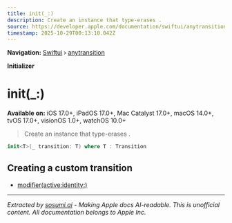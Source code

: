 ```yaml
---
title: init(_:)
description: Create an instance that type-erases .
source: https://developer.apple.com/documentation/swiftui/anytransition/init(_:)
timestamp: 2025-10-29T00:13:10.042Z
---
```


**Navigation:** [Swiftui](/documentation/swiftui) › [anytransition](/documentation/swiftui/anytransition)

**Initializer**

# init(_:)

**Available on:** iOS 17.0+, iPadOS 17.0+, Mac Catalyst 17.0+, macOS 14.0+, tvOS 17.0+, visionOS 1.0+, watchOS 10.0+

> Create an instance that type-erases .

```swift
init<T>(_ transition: T) where T : Transition
```

## Creating a custom transition

- [modifier(active:identity:)](/documentation/swiftui/anytransition/modifier(active:identity:))

---

*Extracted by [sosumi.ai](https://sosumi.ai) - Making Apple docs AI-readable.*
*This is unofficial content. All documentation belongs to Apple Inc.*
